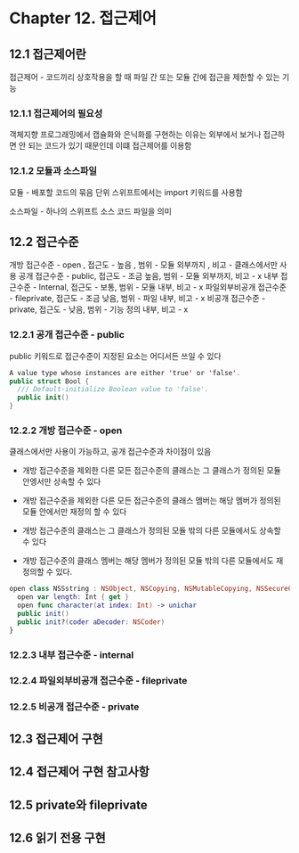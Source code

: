 <h1>Chapter 12. 접근제어</h1>

<h2>12.1 접근제어란</h2>

접근제어 - 코드끼리 상호작용을 할 때 파일 간 또는 모듈 간에 접근을 제한할 수 있는 기능

<h3>12.1.1 접근제어의 필요성</h3>

객체지향 프로그래밍에서 캡슐화와 은닉화를 구현하는 이유는 외부에서 보거나 접근하면 안 되는 코드가 있기 때문인데 이떄 접근제어를 이용함

<h3>12.1.2 모듈과 소스파일</h3>

모듈 - 배포할 코드의 묶음 단위 스위프트에서는 import 키워드를 사용함

소스파일 - 하나의 스위프트 소스 코드 파일을 의미

<h2>12.2 접근수준</h2>

개방 접근수준 - open , 접근도 - 높음 , 범위 - 모듈 외부까지 , 비고 - 클래스에서만 사용
공개 접근수준 - public, 접근도 - 조금 높음, 범위 - 모듈 외부까지, 비고 - x
내부 접근수준 - Internal, 접근도 - 보통, 범위 - 모듈 내부, 비고 - x
파일외부비공개 접근수준 - fileprivate, 접근도 - 조금 낮음, 범위 - 파일 내부, 비고 - x
비공개 접근수준 - private, 접근도 - 낮음, 범위 - 기능 정의 내부, 비고 - x

<h3>12.2.1 공개 접근수준 - public</h3>

public 키워드로 접근수준이 지정된 요소는 어디서든 쓰일 수 있다

```swift
A value type whose instances are either 'true' or 'false'.
public struct Bool {
  /// Default-initialize Boolean value to 'false'.
  public init()
}
```

<h3>12.2.2 개방 접근수준 - open</h3>

클래스에서만 사용이 가능하고, 공개 접근수준과 차이점이 있음

* 개방 접근수준을 제외한 다른 모든 접근수준의 클래스는 그 클래스가 정의된 모듈 안엥서만 상속할 수 있다

* 개방 접근수준을 제외한 다른 모든 접근수준의 클래스 멤버는 해당 멤버가 정의된 모듈 안에서만 재정의 할 수 있다

* 개방 접근수준의 클래스는 그 클래스가 정의된 모듈 밖의 다른 모듈에서도 상속할 수 있다

* 개방 접근수준의 클래스 멤버는 해당 멤버가 정의된 모듈 밖의 다른 모듈에서도 재정의할 수 있다.

```swift
open class NSSstring : NSObject, NSCopying, NSMutableCopying, NSSecureCoding {
  open var length: Int { get }
  open func character(at index: Int) -> unichar
  public init()
  public init?(coder aDecoder: NSCoder)
}
```

<h3>12.2.3 내부 접근수준 - internal</h3>

<h3>12.2.4 파일외부비공개 접근수준 - fileprivate</h3>

<h3>12.2.5 비공개 접근수준 - private</h3>

<h2>12.3 접근제어 구현</h2>

<h2>12.4 접근제어 구현 참고사항</h2>

<h2>12.5 private와 fileprivate

<h2>12.6 읽기 전용 구현

